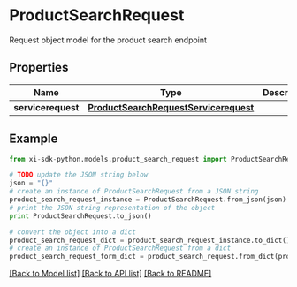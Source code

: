 # ProductSearchRequest

Request object model for the product search endpoint

## Properties

Name | Type | Description | Notes
------------ | ------------- | ------------- | -------------
**servicerequest** | [**ProductSearchRequestServicerequest**](ProductSearchRequestServicerequest.md) |  | [optional] 

## Example

```python
from xi-sdk-python.models.product_search_request import ProductSearchRequest

# TODO update the JSON string below
json = "{}"
# create an instance of ProductSearchRequest from a JSON string
product_search_request_instance = ProductSearchRequest.from_json(json)
# print the JSON string representation of the object
print ProductSearchRequest.to_json()

# convert the object into a dict
product_search_request_dict = product_search_request_instance.to_dict()
# create an instance of ProductSearchRequest from a dict
product_search_request_form_dict = product_search_request.from_dict(product_search_request_dict)
```
[[Back to Model list]](../README.md#documentation-for-models) [[Back to API list]](../README.md#documentation-for-api-endpoints) [[Back to README]](../README.md)


